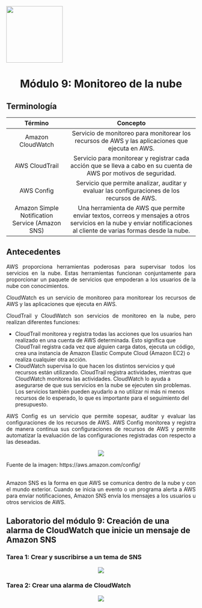 <p align="left">
  <img src="https://semanadelcannabis.cayetano.edu.pe/assets/img/logo-upch.png" width="150">
  <h1 align="center">Módulo 9: Monitoreo de la nube</h1>
</p>

## Terminología
| Término  | Concepto  |
| :------------: | :------------: |
| Amazon CloudWatch  | Servicio de monitoreo para monitorear los recursos de AWS y las aplicaciones que ejecuta en AWS.  |
| AWS CloudTrail  | Servicio para monitorear y registrar cada acción que se lleva a cabo en su cuenta de AWS por motivos de seguridad.  |
| AWS Config  | Servicio que permite analizar, auditar y evaluar las configuraciones de los recursos de AWS.  |
| Amazon Simple Notification Service (Amazon SNS)  | Una herramienta de AWS que permite enviar textos, correos y mensajes a otros servicios en la nube y enviar notificaciones al cliente de varias formas desde la nube.  |

## Antecedentes
<p align="justify">
AWS proporciona herramientas poderosas para supervisar todos los servicios en la nube. Estas herramientas funcionan conjuntamente para proporcionar un paquete de servicios que empoderan a los usuarios de la nube con conocimientos.</p>
<p align="justify">
CloudWatch es un servicio de monitoreo para monitorear los recursos de AWS y las aplicaciones que ejecuta en AWS.</p>
<p align="justify">
CloudTrail y CloudWatch son servicios de monitoreo en la nube, pero realizan diferentes funciones:</p>

- CloudTrail monitorea y registra todas las acciones que los usuarios han realizado en una cuenta de AWS determinada. Esto significa que CloudTrail registra cada vez que alguien carga datos, ejecuta un código, crea una instancia de Amazon Elastic Compute Cloud (Amazon EC2) o realiza cualquier otra acción.
- CloudWatch supervisa lo que hacen los distintos servicios y qué recursos están utilizando. CloudTrail registra actividades, mientras que CloudWatch monitorea las actividades. CloudWatch lo ayuda a asegurarse de que sus servicios en la nube se ejecuten sin problemas. Los servicios también pueden ayudarlo a no utilizar ni más ni menos recursos de lo esperado, lo que es importante para el seguimiento del presupuesto.

<p align="justify">
AWS Config es un servicio que permite sopesar, auditar y evaluar las configuraciones de los recursos de AWS. AWS Config monitorea y registra de manera continua sus configuraciones de recursos de AWS y permite automatizar la evaluación de las configuraciones registradas con respecto a las deseadas.</p>

<p align= "center">
  <img src="https://github.com/EdwinJaraOFC/CDRPersonal/assets/150296803/50b80484-68b9-4461-bcab-f0ca77b0c383">
</p>
Fuente de la imagen: https://aws.amazon.com/config/<br><br>

<p align="justify">
Amazon SNS es la forma en que AWS se comunica dentro de la nube y con el mundo exterior. Cuando se inicia un evento o un programa alerta a AWS para enviar notificaciones, Amazon SNS envía los mensajes a los usuarios u otros servicios de AWS.</p>

## Laboratorio del módulo 9: Creación de una alarma de CloudWatch que inicie un mensaje de Amazon SNS
### Tarea 1: Crear y suscribirse a un tema de SNS
<p align= "center">
  <img src="https://github.com/EdwinJaraOFC/CDRPersonal/assets/150296803/33d5827e-5f55-46de-8b71-3a7a6d7ccd23">
</p>

### Tarea 2: Crear una alarma de CloudWatch
<p align= "center">
  <img src="https://github.com/EdwinJaraOFC/CDRPersonal/assets/150296803/57d3aaf2-4d7a-4749-b146-4b210d67a2c7">
</p>
